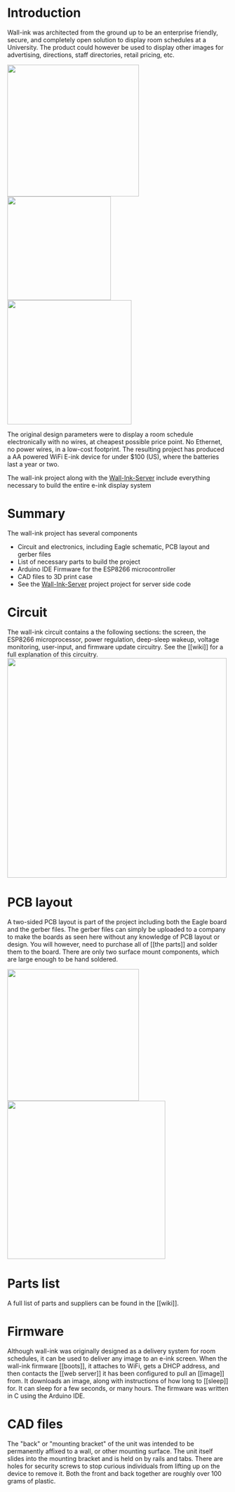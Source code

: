 # Introduction
Wall-ink was architected from the ground up to be an enterprise friendly, secure, and completely open solution to display room schedules at a University.  The product could however be used to display other images for advertising, directions, staff directories, retail pricing, etc.  

<img src="https://i.imgur.com/etozOAa.png" width="300"><img src="https://i.imgur.com/uxgWvmZ.png" width="236"><img src="https://i.imgur.com/bR7Etyk.png" width="283">

The original design parameters were to display a room schedule electronically with no wires, at cheapest possible price point.  No Ethernet, no power wires, in a low-cost footprint.  The resulting project has produced a AA powered WiFi E-ink device for under $100 (US), where the batteries last a year or two.  


The wall-ink project along with the [Wall-Ink-Server](https://github.com/caedm/wall-ink-server) include everything necessary to build the entire e-ink display system 
 
# Summary
The wall-ink project has several components

* Circuit and electronics, including Eagle schematic, PCB layout and gerber files
* List of necessary parts to build the project
* Arduino IDE Firmware for the ESP8266 microcontroller
* CAD files to 3D print case
* See the [Wall-Ink-Server](https://github.com/caedm/wall-ink-server) project project for server side code

# Circuit
The wall-ink circuit contains a the following sections: the screen, the ESP8266 microprocessor, power regulation, deep-sleep wakeup, voltage monitoring, user-input, and firmware update circuitry.  See the [[wiki]] for a full explanation of this circuitry.
<img src="https://i.imgur.com/yiEXq9H.png" width="500">

# PCB layout
A two-sided PCB layout is part of the project including both the Eagle board and the gerber files.  The gerber files can simply be uploaded to a company to make the boards as seen here without any knowledge of PCB layout or design.  You will however, need to purchase all of [[the parts]]  and solder them to the board.  There are only two surface mount components, which are large enough to be hand soldered.

<img src="https://i.imgur.com/uxgWvmZ.png" width="300"><img src="https://i.imgur.com/cEBkq4L.png" width="360">

# Parts list
A full list of parts and suppliers can be found in the [[wiki]].

# Firmware
Although wall-ink was originally designed as a delivery system for room schedules, it can be used to deliver any image to an e-ink screen.  When the wall-ink firmware [[boots]], it attaches to WiFi, gets a DHCP address, and then contacts the [[web server]] it has been configured to pull an [[image]] from.  It downloads an image, along with instructions of how long to [[sleep]] for.  It can sleep for a few seconds, or many hours.  The firmware was written in C using the Arduino IDE.

# CAD files
The "back" or "mounting bracket" of the unit was intended to be permanently affixed to a wall, or other mounting surface.  The unit itself slides into the mounting bracket and is held on by rails and tabs.  There are holes for security screws to stop curious individuals from lifting up on the device to remove it.  Both the front and back together are roughly over 100 grams of plastic.
